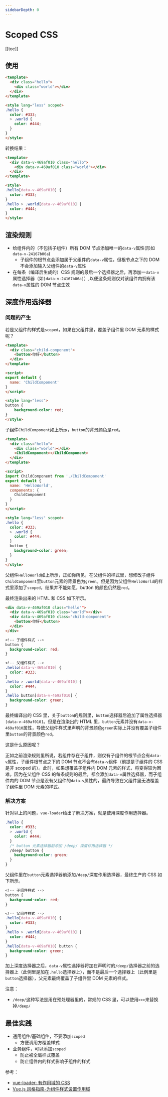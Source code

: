 ```yaml
---
sidebarDepth: 0
---
```


# Scoped CSS

[[toc]]

## 使用

```html
<template>
  <div class="hello">
    <div class="world"></div>
  </div>
</template>

<style lang="less" scoped>
.hello {
  color: #333;
  > .world {
    color: #444;
  }
}
</style>
```

转换结果：

```html
<template>
  <div data-v-469af010 class="hello">
    <div data-v-469af010 class="world"></div>
  </div>
</template>

<style>
.hello[data-v-469af010] {
  color: #333;
}
.hello > .world[data-v-469af010] {
  color: #444;
}
</style>
```

## 渲染规则

- 给组件内的（不包括子组件）所有 DOM 节点添加唯一的`data-v`属性(形如`data-v-24167b06a`)
  - 子组件的根节点会添加属于父组件的`data-v`属性，但根节点之下的 DOM 不会添加输入父组件的`data-v`属性
- 在每条（编译后生成的）CSS 规则的最后一个选择器之后，再添加一`data-v`属性选择器（如`[data-v-24167b06a]`）,以便这条规则仅对该组件内拥有该`data-v`属性的 DOM 节点生效

## 深度作用选择器

### 问题的产生

若是父组件的样式是`scoped`，如果在父组件里，覆盖子组件里 DOM 元素的样式呢？

```html
<template>
  <div class="child-component">
    <button>你好</button>
  </div>
</template>

<script>
export default {
  name: 'ChildComponent'
}
</script>

<style lang="less">
button {
    background-color: red;
}
</style>
```

子组件`ChildComponent`如上所示，`button`的背景颜色是`red`。

```html
<template>
  <div class="hello">
    <div class="world"></div>
    <ChildComponent></ChildComponent>
  </div>
</template>

<script>
import ChildComponent from './ChildComponent'
export default {
  name: 'HelloWorld',
  components: {
    ChildComponent
  }
}
</script>

<style lang="less" scoped>
.hello {
  color: #333;
  > .world {
    color: #444;
  }
  button {
    background-color: green;
  }
}
</style>
```

父组件`HelloWorld`如上所示，正如你所见，在父组件的样式里，想修改子组件`ChildComponent`里`button`元素的背景色为`green`。但是因为父组件`HelloWorld`的样式里添加了`scoped`，结果并不能如愿，button 的颜色仍然是`red`。

最终渲染出来的 HTML 和 CSS 如下所示。

```html
<div data-v-469af010 class="hello"">
  <div data-v-469af010 class="world"></div>
  <div data-v-469af010 class="child-component">
    <button>你好</button>
  </div>
</div>
```

```css
<!-- 子组件样式 -->
button {
  background-color: red;
}

<!-- 父组件样式 -->
.hello[data-v-469af010] {
  color: #333;
}
.hello > .world[data-v-469af010] {
  color: #444;
}
.hello button[data-v-469af010] {
  background-color: green;
}
```

最终编译出的 CSS 里，关于`button`的规则里，`button`选择器后追加了属性选择器`[data-v-469af010]`。但是在渲染出的 HTML 里，`button`元素并没有`data-v-469af010`属性，导致父组件样式里声明的背景颜色`green`实际上并没有覆盖子组件里`button`的背景颜色`red`。

这是什么原因呢？

正如之前渲染规则里所说，若组件存在子组件，则仅有子组件的根节点会有`data-v`属性，子组件根节点之下的 DOM 节点不会有`data-v`组件（前提是子组件的 CSS 是非 scoped 的）。此时，如果想覆盖子组件内 DOM 元素的样式，将变得较为困难。因为在父组件 CSS 的每条规则的最后，都会添加`data-v`属性选择器，而子组件内的 DOM 节点是没有父组件的`data-v`属性的，最终导致在父组件里无法覆盖子组件里 DOM 元素的样式。

### 解决方案

针对以上的问题，`vue-loader`给出了解决方案，就是使用深度作用选择器。

```css
.hello {
  color: #333;
  > .world {
    color: #444;
  }
  /* button 元素选择器前添加 /deep/ 深度作用选择器 */
  /deep/ button {
    background-color: green;
  }
}
```

父组件里在`button`元素选择器前添加`/deep/`深度作用选择器，最终生产的 CSS 如下所示。

```css
<!-- 子组件样式 -->
button {
  background-color: red;
}

<!-- 父组件样式 -->
.hello[data-v-469af010] {
  color: #333;
}
.hello > .world[data-v-469af010] {
  color: #444;
}
.hello[data-v-469af010] button {
  background-color: green;
}
```

加上深度选择器之后，`data-v`属性选择器将加在声明时的`/deep/`选择器之前的选择器上（此例里是加在`.hello`选择器上），而不是最后一个选择器上（此例里是`button`选择器），父元素最终覆盖了子组件里 DOM 元素的样式。

注意：

- `/deep/`这种写法是用在预处理器里的，常规的 CSS 里，可以使用`>>>`来替换掉`/deep/`

## 最佳实践

- 通用组件/基础组件，不要添加`scoped`
  - 方便调用方覆盖样式
- 业务组件，可以添加`scoped`
  - 防止被全局样式覆盖
  - 防止组件内的样式影响子组件的样式

参考：

- [vue-loader: 有作用域的 CSS](https://vue-loader.vuejs.org/zh-cn/features/scoped-css.html)
- [Vue.js 风格指南-为组件样式设置作用域](https://cn.vuejs.org/v2/style-guide/index.html#%E4%B8%BA%E7%BB%84%E4%BB%B6%E6%A0%B7%E5%BC%8F%E8%AE%BE%E7%BD%AE%E4%BD%9C%E7%94%A8%E5%9F%9F-%E5%BF%85%E8%A6%81)
